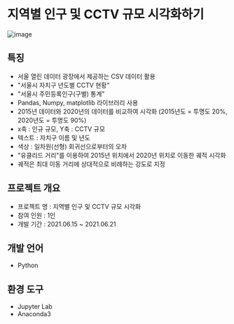 # 지역별 인구 및 CCTV 규모 시각화하기
![image](https://user-images.githubusercontent.com/82020828/222196259-37e9888d-eaa9-4982-b458-ff0be1ca21a9.png)


## 특징
- 서울 열린 데이터 광장에서 제공하는 CSV 데이터 활용
- "서울시 자치구 년도별 CCTV 현황"
- "서울시 주민등록인구(구별) 통계"
- Pandas, Numpy, matplotlib 라이브러리 사용
- 2015년 데이터와 2020년의 데이터를 비교하여 시각화 (2015년도 = 투명도 20%, 2020년도 = 투명도 90%)
- x축 : 인규 규모, Y축 : CCTV 규모
- 텍스트 : 자치구 이름 및 년도
- 색상 : 일차원(선형) 회귀선으로부터의 오차
- "유클리드 거리"를 이용하여 2015년 위치에서 2020년 위치로 이동한 궤적 시각화
- 궤적은 최대 이동 거리에 상대적으로 비례하는 강도로 지정

## 프로젝트 개요
- 프로젝트 명 : 지역별 인구 및 CCTV 규모 시각화
- 참여 인원 : 1인
- 개발 기간 : 2021.06.15 ~ 2021.06.21

## 개발 언어
- Python

## 환경 도구
- Jupyter Lab
- Anaconda3
